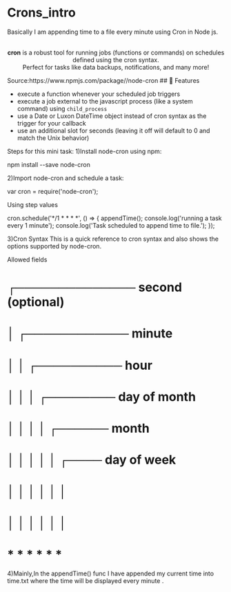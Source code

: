 # Crons_intro

Basically I am appending time to a file every minute using Cron in Node js.
<p align="center">
  <br />
  <b>cron</b> is a robust tool for running jobs (functions or commands) on schedules defined using the cron syntax.
  <br />
  Perfect for tasks like data backups, notifications, and many more!
</p>
Source:https://www.npmjs.com/package//node-cron
## 🌟 Features

- execute a function whenever your scheduled job triggers
- execute a job external to the javascript process (like a system command) using `child_process`
- use a Date or Luxon DateTime object instead of cron syntax as the trigger for your callback
- use an additional slot for seconds (leaving it off will default to 0 and match the Unix behavior)

Steps for this mini task:
1)Install node-cron using npm:

npm install --save node-cron

2)Import node-cron and schedule a task:

var cron = require('node-cron');

Using step values

cron.schedule('*/1 * * * *', () => {
    appendTime();
    console.log('running a task every 1 minute');
    console.log('Task scheduled to append time to file.');
  });

3)Cron Syntax
This is a quick reference to cron syntax and also shows the options supported by node-cron.

Allowed fields
 # ┌────────────── second (optional)
 # │ ┌──────────── minute
 # │ │ ┌────────── hour
 # │ │ │ ┌──────── day of month
 # │ │ │ │ ┌────── month
 # │ │ │ │ │ ┌──── day of week
 # │ │ │ │ │ │
 # │ │ │ │ │ │
 # * * * * * *

 4)Mainly,In the appendTime() func I have appended my current time into time.txt where the time will be displayed every minute .
